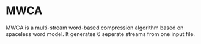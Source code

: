 # MWCA
MWCA is a multi-stream word-based compression algorithm based on spaceless word model.
It generates 6 seperate streams from one input file.

